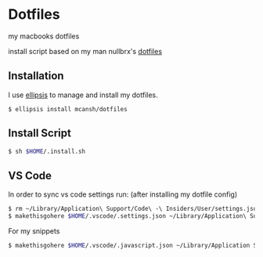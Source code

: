# Dotfiles

my macbooks dotfiles

install script based on my man nullbrx's
[dotfiles](https://github.com/nullbrx/dotfiles)

## Installation

I use [ellipsis](http://ellipsis.sh) to manage and install my dotfiles.

```
$ ellipsis install mcansh/dotfiles
```

## Install Script

```bash
$ sh $HOME/.install.sh
```

## VS Code

In order to sync vs code settings run: (after installing my dotfile config)

```bash
$ rm ~/Library/Application\ Support/Code\ -\ Insiders/User/settings.json
$ makethisgohere $HOME/.vscode/.settings.json ~/Library/Application\ Support/Code\ -\ Insiders/User/settings.json
```

For my snippets

```bash
$ makethisgohere $HOME/.vscode/.javascript.json ~/Library/Application Support/Code - Insiders/User/snippets/javascript.json
```
